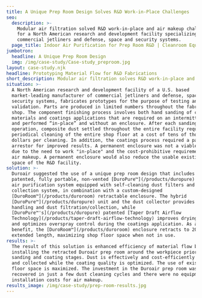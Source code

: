 ```yaml
---
title: A Unique Prep Room Design Solves R&D Work-in-Place Challenges
seo:
  description: >-
    Modular air filtration solved R&D work-in-place and air makeup challenges
    for a North American research and development facility specializing in
    commercial jetliners and defense, space and security systems.
  page_title: Indoor Air Purification for Prep Room R&D | Cleanroom Equipment
jumbotron:
  headline: A Unique Prep Room Design
  img: /img/case-study/Case-study_preproom.jpg
layout: case-study.njk
headline: Prototyping Material Flow for R&D Fabrications
short_description: Modular air filtration solves R&D work-in-place and air makeup challenges.
situation: >-
  A North American research and development facility of a U.S. based
  market-leading manufacturer of commercial jetliners and defense, space and
  security systems, fabricates prototypes for the purpose of testing and
  validation. Parts are produced in limited numbers throughout the fabricating
  shop. The component finishing process involves both hand sanding of composite
  materials and coatings applications that are required on an intermittent basis
  and performed “in-place” and without an enclosure. After each sanding
  operation, composite dust settled throughout the entire facility requiring
  periodical cleaning of the entire shop floor at a cost of tens of thousands of
  dollars per cleaning. In addition, the coatings process required a paint
  arrestor for improved results. A permanent enclosure was not a viable solution
  due to the need to work "in-place" and the cost-prohibitive requirement for
  air makeup. A permanent enclosure would also reduce the usable existing floor
  space of the R&D facility.
solution: >-
  Duroair suggested the use of a unique prep room design that includes its
  patented, fully portable, non-vented [DuroPure™](/products/duropure) indoor
  air purification system equipped with self-cleaning dust filters and a dust
  collection system, in combination with a custom-designed
  [DuroRoom™](/products/duroroom) retractable enclosure. The hybrid
  [DuroPure™](/products/duropure) unit and the dust collector provides both air
  handling and dust filtration/collection, while
  [DuroPure™'s](/products/duropure) patented [Taper Draft Airflow
  Technology](/products/taper-draft-airflow-technology) improves drying times
  and optimizes overspray control during the coatings application. As an added
  benefit, the [DuroRoom™](/products/duroroom) enclosure retracts to 20% of the
  extended length, maximizing shop floor space when not in use.
results: >-
  The result of this solution is enhanced efficiency of material flow by
  installing the retracted Duroair prep room around the workpiece prior to the
  sanding and coating stages. Dust is effectively and cost-efficiently filtered
  and collected while the coating quality is optimized. The use of existing
  floor space is maximized. The investment in the Duroair prep room was
  recovered in just a few dust cleaning cycles and there were no equipment and
  installation costs for air makeup.
results_image: /img/case-study/prep-room-results.jpg
---
```



